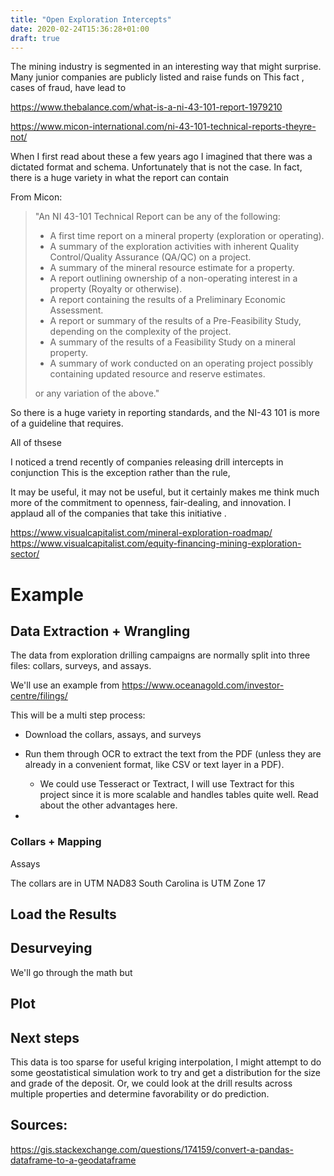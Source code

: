 ```yaml
---
title: "Open Exploration Intercepts"
date: 2020-02-24T15:36:28+01:00
draft: true
---
```


The mining industry is segmented in an interesting way that might surprise. 
Many junior companies are publicly listed and raise funds on 
This fact , cases of fraud, have lead to 

https://www.thebalance.com/what-is-a-ni-43-101-report-1979210

https://www.micon-international.com/ni-43-101-technical-reports-theyre-not/

When I first read about these a few years ago I imagined that there was a dictated format and schema. Unfortunately that is not the case. 
In fact, there is a huge variety in what the report can contain

From Micon:

>"An NI 43-101 Technical Report can be any of the following:
> 
> - A first time report on a mineral property (exploration or operating).
> - A summary of the exploration activities with inherent Quality Control/Quality Assurance (QA/QC) on a project.
> - A summary of the mineral resource estimate for a property.
> - A report outlining ownership of a non-operating interest in a property (Royalty or otherwise).
> - A report containing the results of a Preliminary Economic Assessment.
> - A report or summary of the results of a Pre-Feasibility Study, depending on the complexity of the project.
> - A summary of the results of a Feasibility Study on a mineral property.
> - A summary of work conducted on an operating project possibly containing updated resource and reserve estimates.
> 
> or any variation of the above."

So there is a huge variety in reporting standards, and the NI-43 101 is more of a guideline that requires.

All of thsese

I noticed a trend recently of companies releasing drill intercepts in conjunction 
This is the exception rather than the rule, 

It may be useful, it may not be useful, but it certainly makes me think much more of the commitment to openness, fair-dealing, and innovation. I applaud all of the companies that take this initiative .

https://www.visualcapitalist.com/mineral-exploration-roadmap/
https://www.visualcapitalist.com/equity-financing-mining-exploration-sector/


# Example 

## Data Extraction + Wrangling

The data from exploration drilling campaigns are normally split into three files: collars, surveys, and assays. 

We'll use an example from https://www.oceanagold.com/investor-centre/filings/

This will be a multi step process:

- Download the collars, assays, and surveys 
- Run them through OCR to extract the text from the PDF (unless they are already in a convenient format, like CSV or text layer in a PDF). 
    - We could use Tesseract or Textract, I will use Textract for this project since it is more scalable and handles tables quite well. Read about the other advantages here.

- 

### Collars + Mapping

Assays 

The collars are in UTM NAD83 
South Carolina is UTM Zone 17



## Load the Results


## Desurveying 


We'll go through the math but 


## Plot 


## Next steps

This data is too sparse for useful kriging interpolation, I might attempt to do some geostatistical simulation work to try and get a distribution for the size and grade of the deposit. Or, we could look at the drill results across multiple properties and determine favorability or do prediction. 


## Sources:

https://gis.stackexchange.com/questions/174159/convert-a-pandas-dataframe-to-a-geodataframe

